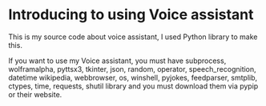 # Introducing to using Voice assistant 

This is my source code about voice assistant, I used Python library to make this.

If you want to use my Voice assistant, you must have subprocess, wolframalpha, pyttsx3, tkinter, json, random, operator, speech_recognition, datetime wikipedia, webbrowser, os, winshell, pyjokes, feedparser, smtplib, ctypes, time, requests, shutil library and you must download them via pypip or their website.
